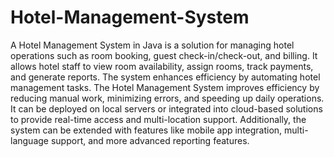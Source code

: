 # Hotel-Management-System
A Hotel Management System in Java is a solution for managing hotel operations such as room booking, guest check-in/check-out, and billing. It allows hotel staff to view room availability, assign rooms, track payments, and generate reports. The system enhances efficiency by automating hotel management tasks.
The Hotel Management System improves efficiency by reducing manual work, minimizing errors, and speeding up daily operations. It can be deployed on local servers or integrated into cloud-based solutions to provide real-time access and multi-location support. Additionally, the system can be extended with features like mobile app integration, multi-language support, and more advanced reporting features.
